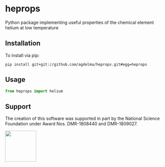 # heprops
Python package implementing useful properties of the chemical element helium at low temperature

## Installation
To install via pip:

    pip install git+git://github.com/agdelma/heprops.git#egg=heprops

## Usage
```python
from heprops import helium
```

## Support

The creation of this software was supported in part by the National Science Foundation under Award Nos. DMR-1808440 and DMR-1809027.

[<img width="100px" src="https://www.nsf.gov/images/logos/NSF_4-Color_bitmap_Logo.png">](https://www.nsf.gov/awardsearch/showAward?AWD_ID=1808440&HistoricalAwards=false)

